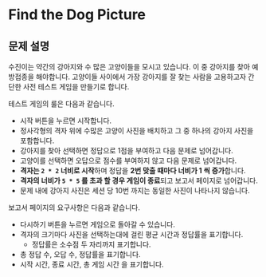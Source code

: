 # Find the Dog Picture

## 문제 설명

수진이는 약간의 강아지와 수 많은 고양이들을 모시고 있습니다. 이 중 강아지를 찾아 예방접종을 해야합니다. 고양이들 사이에서 가장 강아지를 잘 찾는 사람을 고용하고자 간단한 사전 테스트 게임을 만들기로 합니다.

테스트 게임의 룰은 다음과 같습니다.

* 시작 버튼을 누르면 시작합니다.
* 정사각형의 격자 위에 수많은 고양이 사진을 배치하고 그 중 하나의 강아지 사진을 포함합니다. 
* 강아지를 찾아 선택하면 정답으로 1점을 부여하고 다음 문제로 넘어갑니다.
* 고양이를 선택하면 오답으로 점수를 부여하지 않고 다음 문제로 넘어갑니다.
* **격자는 `2 * 2` 너비로 시작**하며 정답을 **2번 맞출 때마다 너비가 1 씩 증가**합니다.
* **격자의 너비가 `5 * 5` 를 초과 할 경우 게임이 종료**되고 보고서 페이지로 넘어갑니다.
* 문제 내에 강아지 사진은 세션 당 10번 까지는 동일한 사진이 나타나지 않습니다.

보고서 페이지의 요구사항은 다음과 같습니다.

* 다시하기 버튼을 누르면 게임으로 돌아갈 수 있습니다.
* 격자의 크기마다 사진을 선택하는대에 걸린 평균 시간과 정답률을 표기합니다.
  * 정답률은 소수점 두 자리까지 표기합니다.
* 총 정답 수, 오답 수, 정답률을 표기합니다.
* 시작 시간, 종료 시간, 총 게임 시간 을 표기합니다.


